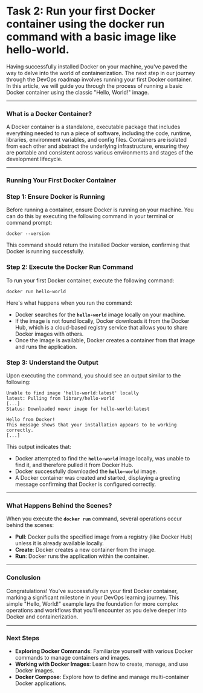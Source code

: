 # Task 2: Run your first Docker container using the docker run command with a basic image like hello-world.

Having successfully installed Docker on your machine, you've paved the way to delve into the world of containerization. The next step in our journey through the DevOps roadmap involves running your first Docker container. In this article, we will guide you through the process of running a basic Docker container using the classic "Hello, World!" image.

---

### What is a Docker Container?

A Docker container is a standalone, executable package that includes everything needed to run a piece of software, including the code, runtime, libraries, environment variables, and config files. Containers are isolated from each other and abstract the underlying infrastructure, ensuring they are portable and consistent across various environments and stages of the development lifecycle.

---

### Running Your First Docker Container

### **Step 1: Ensure Docker is Running**

Before running a container, ensure Docker is running on your machine. You can do this by executing the following command in your terminal or command prompt:

```
docker --version
```

This command should return the installed Docker version, confirming that Docker is running successfully.

### **Step 2: Execute the Docker Run Command**

To run your first Docker container, execute the following command:

```
docker run hello-world
```

Here's what happens when you run the command:

- Docker searches for the **`hello-world`** image locally on your machine.
- If the image is not found locally, Docker downloads it from the Docker Hub, which is a cloud-based registry service that allows you to share Docker images with others.
- Once the image is available, Docker creates a container from that image and runs the application.

### **Step 3: Understand the Output**

Upon executing the command, you should see an output similar to the following:

```
Unable to find image 'hello-world:latest' locally
latest: Pulling from library/hello-world
[...]
Status: Downloaded newer image for hello-world:latest

Hello from Docker!
This message shows that your installation appears to be working correctly.
[...]
```

This output indicates that:

- Docker attempted to find the **`hello-world`** image locally, was unable to find it, and therefore pulled it from Docker Hub.
- Docker successfully downloaded the **`hello-world`** image.
- A Docker container was created and started, displaying a greeting message confirming that Docker is configured correctly.

---

### What Happens Behind the Scenes?

When you execute the **`docker run`** command, several operations occur behind the scenes:

- **Pull**: Docker pulls the specified image from a registry (like Docker Hub) unless it is already available locally.
- **Create**: Docker creates a new container from the image.
- **Run**: Docker runs the application within the container.

---

### Conclusion

Congratulations! You've successfully run your first Docker container, marking a significant milestone in your DevOps learning journey. This simple "Hello, World!" example lays the foundation for more complex operations and workflows that you'll encounter as you delve deeper into Docker and containerization.

---

### Next Steps

- **Exploring Docker Commands**: Familiarize yourself with various Docker commands to manage containers and images.
- **Working with Docker Images**: Learn how to create, manage, and use Docker images.
- **Docker Compose**: Explore how to define and manage multi-container Docker applications.